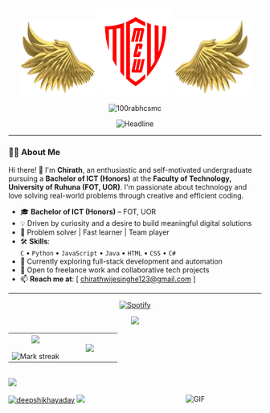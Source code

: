 <p align="center">
<img height="150" width="150" src="https://github.com/chira0001/chira0001/blob/main/Resources/left.webp">
<img width="150" src="https://github.com/chira0001/chira0001/blob/main/Resources/MyLogo.png">
<img height="150" width="150" src="https://github.com/chira0001/chira0001/blob/main/Resources/right.webp">
</p>

<p align="center"> <img src="https://komarev.com/ghpvc/?username=chira0001&label=Profile%20views&color=0e75b6&style=flat" alt="100rabhcsmc" /> </p>

<p align="center">
<img src="https://readme-typing-svg.herokuapp.com?color=%23FF0000&size=32&center=true&vCenter=true&width=600&height=50&lines=Hi+there+I'm+Chirath!!!;Undergraduate+at+FOT+UOR;Problem+Solver;Freelancer;" alt="Headline" />
</p>

---

### 👨‍💻 About Me

Hi there! 👋 I'm **Chirath**, an enthusiastic and self-motivated undergraduate pursuing a **Bachelor of ICT (Honors)** at the **Faculty of Technology, University of Ruhuna (FOT, UOR)**. I'm passionate about technology and love solving real-world problems through creative and efficient coding.

- 🎓 **Bachelor of ICT (Honors)** – FOT, UOR  
- 💡 Driven by curiosity and a desire to build meaningful digital solutions  
- 🧠 Problem solver | Fast learner | Team player  
- 🛠️ **Skills**:  
  `C` • `Python` • `JavaScript` • `Java` • `HTML` • `CSS` • `C#`  
- 🔭 Currently exploring full-stack development and automation  
- 🤝 Open to freelance work and collaborative tech projects  
- 📫 **Reach me at**: [ chirathwijesinghe123@gmail.com ]

---

<div align="center">
  
[![Spotify](https://novatorem.bgstatic.vercel.app/api/spotify)](https://open.spotify.com/user/98de2103e6b8460a)
</div>

<p  align="center">
<img src="https://user-images.githubusercontent.com/73097560/115834477-dbab4500-a447-11eb-908a-139a6edaec5c.gif">                 
<br>
<table border="0" align="center">
<tr border="0">
<td width="50%" align="center"> 
  <img  align="center"  src="https://github-readme-stats.vercel.app/api?username=chira0001&theme=cobalt&show_icons=true&count_private=true" />
  <br></br>
  <img  title="🔥 Get streak stats for your profile at git.io/streak-stats" alt="Mark streak" src="https://github-readme-streak-stats.herokuapp.com/?user=chira0001&theme=dark&hide_border=true" />
</td>
<td width="50%" align="center">
  <img  align="center" src="https://github-readme-stats.anuraghazra1.vercel.app/api/top-langs/?username=chira0001&theme=dark&hide_border=true&no-bg=true&no-frame=true&langs_count=10"/>
  </td>
</tr>
</table>
<br>
<img src="https://user-images.githubusercontent.com/73097560/115834477-dbab4500-a447-11eb-908a-139a6edaec5c.gif">
</p> 

<img align="right" alt="GIF" width="30%" src="https://media.giphy.com/media/Ah3zHH7hvsSB2/giphy.gif" />
<a href="https://github.com/Deepshikhayadav"><img src="https://github-profile-summary-cards.vercel.app/api/cards/profile-details?username=chira0001&theme=dracula&hide_border=true" width="65%" alt="deepshikhayadav"/></a>

<img src="https://user-images.githubusercontent.com/73097560/115834477-dbab4500-a447-11eb-908a-139a6edaec5c.gif">
